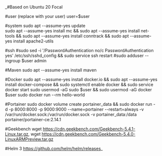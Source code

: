 _#Based on Ubuntu 20 Focal

#user (replace with your user)
user=$user

#system 
sudo apt --assume-yes update  
sudo apt --assume-yes install mc && sudo apt --assume-yes install net-tools && sudo apt --assume-yes install conntrack && sudo apt --assume-yes install apache2-utils

#ssh 
#sudo sed -i '/PasswordAuthentication no/c PasswordAuthentication yes' /etc/ssh/sshd_config && sudo service ssh restart
#sudo adduser --ingroup $user admin

#Maven
sudo apt --assume-yes install maven

#Docker 
sudo apt --assume-yes install docker.io && sudo apt --assume-yes install docker-compose && sudo systemctl enable docker &&  sudo service docker start
sudo usermod -aG sudo $user && sudo usermod -aG docker $user
sudo docker run --rm hello-world

#Portainer
sudo docker volume create portainer_data && sudo docker run -d -p 8000:8000 -p 9000:9000 --name=portainer --restart=always -v /var/run/docker.sock:/var/run/docker.sock -v portainer_data:/data portainer/portainer-ce:2.14.1

#Geekbench
wget https://cdn.geekbench.com/Geekbench-5.4.1-Linux.tar.gz, wget https://cdn.geekbench.com/Geekbench-5.4.0-LinuxARMPreview.tar.gz

#Helm 3
https://github.com/helm/helm/releases_